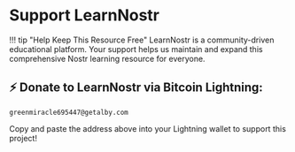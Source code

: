 # Support LearnNostr

!!! tip "Help Keep This Resource Free"
    LearnNostr is a community-driven educational platform. Your support helps us maintain and expand this comprehensive Nostr learning resource for everyone.

## ⚡ Donate to LearnNostr via Bitcoin Lightning:

```
greenmiracle695447@getalby.com
```

Copy and paste the address above into your Lightning wallet to support this project!

<style>
/* Compact container with smaller overall size */
.zap-interface {
  max-width: 400px !important;
  margin: 1.5rem auto;
  padding: 1.5rem;
  background: var(--md-default-bg-color);
  border: 1px solid var(--md-default-fg-color--lightest);
  border-radius: 12px;
  box-shadow: 0 2px 8px rgba(0, 0, 0, 0.1);
}

/* Smaller typography throughout */
.zap-interface h2 {
  font-size: 1.1rem !important;
  margin-bottom: 0.8rem !important;
}

.zap-interface p {
  font-size: 0.85rem !important;
  margin-bottom: 1rem !important;
}

/* Compact amount buttons grid */
.amount-buttons {
  display: grid;
  grid-template-columns: repeat(2, 1fr);
  gap: 0.75rem;
  margin-bottom: 1rem;
}

/* Compact zap buttons with lightning design */
.amount-btn {
  display: flex;
  flex-direction: column;
  align-items: center;
  justify-content: center;
  padding: 0.75rem 0.5rem;
  background: linear-gradient(135deg, #8b5cf6, #a855f7);
  border: none;
  border-radius: 12px;
  color: white;
  cursor: pointer;
  transition: all 0.2s ease;
  position: relative;
  min-height: 65px;
  box-shadow: 0 2px 4px rgba(139, 92, 246, 0.3);
}

.amount-btn:hover {
  transform: translateY(-1px);
  box-shadow: 0 4px 8px rgba(139, 92, 246, 0.4);
  background: linear-gradient(135deg, #7c3aed, #9333ea);
}

.amount-btn.selected {
  background: linear-gradient(135deg, #6d28d9, #7c3aed);
  box-shadow: 0 0 0 2px #8b5cf6;
  transform: scale(1.02);
}

.lightning-icon {
  font-size: 1.25rem;
  margin-bottom: 0.25rem;
  filter: drop-shadow(0 1px 2px rgba(0, 0, 0, 0.3));
}

.amount-text {
  font-size: 0.75rem;
  font-weight: 600;
  text-align: center;
  line-height: 1.2;
  margin-bottom: 0.125rem;
}

.amount-text small {
  font-size: 0.65rem;
  opacity: 0.9;
}

.usd-price {
  font-size: 0.7rem;
  opacity: 0.85;
  font-weight: 500;
}

/* Compact custom amount input */
.custom-amount {
  margin-bottom: 1rem;
}

.custom-amount input {
  width: 100%;
  padding: 0.6rem 0.75rem;
  border: 1px solid var(--md-default-fg-color--lightest);
  border-radius: 8px;
  background: var(--md-default-bg-color);
  color: var(--md-default-fg-color);
  font-size: 0.85rem;
  transition: border-color 0.2s ease;
}

.custom-amount input:focus {
  outline: none;
  border-color: #8b5cf6;
  box-shadow: 0 0 0 3px rgba(139, 92, 246, 0.1);
}

/* Compact message section */
.zap-message {
  position: relative;
  margin-bottom: 1rem;
}

.zap-message textarea {
  width: 100%;
  padding: 0.6rem 0.75rem;
  border: 1px solid var(--md-default-fg-color--lightest);
  border-radius: 8px;
  background: var(--md-default-bg-color);
  color: var(--md-default-fg-color);
  font-size: 0.85rem;
  font-family: inherit;
  resize: vertical;
  min-height: 60px;
  transition: border-color 0.2s ease;
}

.zap-message textarea:focus {
  outline: none;
  border-color: #8b5cf6;
  box-shadow: 0 0 0 3px rgba(139, 92, 246, 0.1);
}

.char-count {
  position: absolute;
  bottom: 0.5rem;
  right: 0.75rem;
  font-size: 0.7rem;
  color: var(--md-default-fg-color--light);
  background: var(--md-default-bg-color);
  padding: 0 0.25rem;
}

/* Compact zap button */
.zap-button {
  width: 100%;
  padding: 0.75rem;
  background: linear-gradient(135deg, #10b981, #059669);
  border: none;
  border-radius: 8px;
  color: white;
  font-size: 0.9rem;
  font-weight: 600;
  cursor: pointer;
  transition: all 0.2s ease;
  display: flex;
  align-items: center;
  justify-content: center;
  gap: 0.5rem;
  box-shadow: 0 2px 4px rgba(16, 185, 129, 0.3);
}

.zap-button:hover:not(:disabled) {
  background: linear-gradient(135deg, #059669, #047857);
  transform: translateY(-1px);
  box-shadow: 0 4px 8px rgba(16, 185, 129, 0.4);
}

.zap-button:disabled {
  background: var(--md-default-fg-color--lightest);
  cursor: not-allowed;
  transform: none;
  box-shadow: none;
}

.zap-icon {
  font-size: 1rem;
}

.zap-amount {
  font-size: 0.8rem;
  opacity: 0.9;
}

/* Compact status messages */
.zap-status {
  margin-top: 0.75rem;
  padding: 0.5rem;
  border-radius: 6px;
  font-size: 0.8rem;
  text-align: center;
  display: none;
}

.zap-status.success {
  background: rgba(16, 185, 129, 0.1);
  color: #059669;
  border: 1px solid rgba(16, 185, 129, 0.3);
  display: block;
}

.zap-status.error {
  background: rgba(239, 68, 68, 0.1);
  color: #dc2626;
  border: 1px solid rgba(239, 68, 68, 0.3);
  display: block;
}

/* Dark mode adjustments */
[data-md-color-scheme="slate"] .zap-interface {
  background: var(--md-code-bg-color);
  border-color: var(--md-default-fg-color--lightest);
}

[data-md-color-scheme="slate"] .custom-amount input,
[data-md-color-scheme="slate"] .zap-message textarea {
  background: var(--md-code-bg-color);
  border-color: var(--md-default-fg-color--lightest);
}

[data-md-color-scheme="slate"] .char-count {
  background: var(--md-code-bg-color);
}

/* Responsive design for mobile */
@media (max-width: 480px) {
  .zap-interface {
    max-width: 100% !important;
    margin: 1rem;
    padding: 1rem;
  }
  
  .amount-buttons {
    grid-template-columns: repeat(2, 1fr);
    gap: 0.5rem;
  }
  
  .amount-btn {
    padding: 0.6rem 0.4rem;
    min-height: 60px;
  }
  
  .lightning-icon {
    font-size: 1.1rem;
  }
  
  .amount-text {
    font-size: 0.7rem;
  }
  
  .usd-price {
    font-size: 0.65rem;
  }
}
</style>

<script>
document.addEventListener('DOMContentLoaded', function() {
  const amountButtons = document.querySelectorAll('.amount-btn');
  const customInput = document.getElementById('custom-sats');
  const messageTextarea = document.getElementById('zap-message');
  const charCount = document.getElementById('char-count');
  const zapButton = document.getElementById('zap-btn');
  const zapAmount = document.querySelector('.zap-amount');
  const zapStatus = document.getElementById('zap-status');
  
  let selectedAmount = 0;
  
  // Amount button selection
  amountButtons.forEach(btn => {
    btn.addEventListener('click', () => {
      amountButtons.forEach(b => b.classList.remove('selected'));
      btn.classList.add('selected');
      selectedAmount = parseInt(btn.dataset.amount);
      customInput.value = '';
      updateZapButton();
    });
  });
  
  // Custom amount input
  customInput.addEventListener('input', () => {
    amountButtons.forEach(b => b.classList.remove('selected'));
    selectedAmount = parseInt(customInput.value) || 0;
    updateZapButton();
  });
  
  // Message character count
  messageTextarea.addEventListener('input', () => {
    const count = messageTextarea.value.length;
    charCount.textContent = count;
    if (count > 250) {
      charCount.style.color = '#f44336';
    } else {
      charCount.style.color = '#9e9e9e';
    }
  });
  
  // Update zap button state
  function updateZapButton() {
    if (selectedAmount > 0) {
      zapButton.disabled = false;
      zapAmount.textContent = `${selectedAmount.toLocaleString()} sats`;
    } else {
      zapButton.disabled = true;
      zapAmount.textContent = '0 sats';
    }
  }
  
  // Zap button click
  zapButton.addEventListener('click', async () => {
    if (selectedAmount <= 0) return;
    
    const message = messageTextarea.value || 'Thanks for LearnNostr! 🚀';
    
    showStatus('Preparing zap...', 'loading');
    
    try {
      // Try WebLN first (browser extension wallets)
      if (typeof window.webln !== 'undefined') {
        await window.webln.enable();
        
        const invoice = await generateInvoice(selectedAmount, message);
        const result = await window.webln.sendPayment(invoice);
        
        showStatus('⚡ Zap sent successfully! Thank you for supporting LearnNostr! 🧡', 'success');
        resetForm();
      } else {
        // Fallback to lightning: URL
        const lightningUrl = `lightning:greenmiracle695447@getalby.com?amount=${selectedAmount}&message=${encodeURIComponent(message)}`;
        window.open(lightningUrl, '_blank');
        showStatus('Opening Lightning wallet... Complete the payment to send your zap! ⚡', 'success');
      }
    } catch (error) {
      console.error('Zap error:', error);
      showStatus('Unable to send zap automatically. Please try copying the Lightning address: greenmiracle695447@getalby.com', 'error');
    }
  });
  
  function showStatus(message, type) {
    zapStatus.style.display = 'block';
    zapStatus.className = `zap-status ${type}`;
    zapStatus.querySelector('.status-message').textContent = message;
    
    if (type === 'success') {
      setTimeout(() => {
        zapStatus.style.display = 'none';
      }, 5000);
    }
  }
  
  function resetForm() {
    amountButtons.forEach(b => b.classList.remove('selected'));
    customInput.value = '';
    messageTextarea.value = '';
    charCount.textContent = '0';
    selectedAmount = 0;
    updateZapButton();
  }
  
  async function generateInvoice(amount, message) {
    // This would typically call your LNURL-pay endpoint
    // For now, we'll use a placeholder
    throw new Error('Invoice generation not implemented - using fallback');
  }
  
  // Set default selection to first button (10k sats)
  if (amountButtons.length > 0) {
    amountButtons[0].click();
  }
});
</script> 